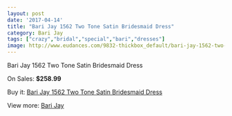 ```yaml
---
layout: post
date: '2017-04-14'
title: "Bari Jay 1562 Two Tone Satin Bridesmaid Dress"
category: Bari Jay
tags: ["crazy","bridal","special","bari","dresses"]
image: http://www.eudances.com/9832-thickbox_default/bari-jay-1562-two-tone-satin-bridesmaid-dress.jpg
---
```

Bari Jay 1562 Two Tone Satin Bridesmaid Dress

On Sales: **$258.99**
<a href="https://www.eudances.com/en/bari-jay/3225-bari-jay-1562-two-tone-satin-bridesmaid-dress.html"><amp-img layout="responsive" width="600" height="600" src="//www.eudances.com/9832-thickbox_default/bari-jay-1562-two-tone-satin-bridesmaid-dress.jpg" alt="Bari Jay 1562 Two Tone Satin Bridesmaid Dress 0" /></a>
<a href="https://www.eudances.com/en/bari-jay/3225-bari-jay-1562-two-tone-satin-bridesmaid-dress.html"><amp-img layout="responsive" width="600" height="600" src="//www.eudances.com/9834-thickbox_default/bari-jay-1562-two-tone-satin-bridesmaid-dress.jpg" alt="Bari Jay 1562 Two Tone Satin Bridesmaid Dress 1" /></a>
<a href="https://www.eudances.com/en/bari-jay/3225-bari-jay-1562-two-tone-satin-bridesmaid-dress.html"><amp-img layout="responsive" width="600" height="600" src="//www.eudances.com/9833-thickbox_default/bari-jay-1562-two-tone-satin-bridesmaid-dress.jpg" alt="Bari Jay 1562 Two Tone Satin Bridesmaid Dress 2" /></a>

Buy it: [Bari Jay 1562 Two Tone Satin Bridesmaid Dress](https://www.eudances.com/en/bari-jay/3225-bari-jay-1562-two-tone-satin-bridesmaid-dress.html "Bari Jay 1562 Two Tone Satin Bridesmaid Dress")

View more: [Bari Jay](https://www.eudances.com/en/56-bari-jay "Bari Jay")